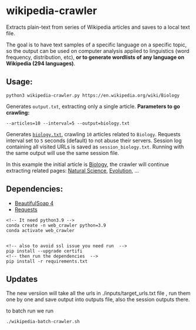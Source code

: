 # wikipedia-crawler
Extracts plain-text from series of Wikipedia articles and saves to a local text file.

The goal is to have text samples of a specific language on a specific topic, so the output can be used on computer analysis applied to linguistics (word frequency, distribution, etc), **or to generate wordlists of any language on Wikipedia (294 languages)**.

## Usage:

```
python3 wikipedia-crawler.py https://en.wikipedia.org/wiki/Biology
```
Generates `output.txt`, extracting only a single article. **Parameters to go crawling:**
```
--articles=10 --interval=5 --output=biology.txt 
```

Generates [`biology.txt`](https://raw.githubusercontent.com/AndreiRegiani/wikipedia-crawler/master/example_output/biology_english.txt), crawling `10` articles related to `Biology`. Requests interval set to `5` seconds (default) to not abuse their servers.
Session log containing all visited URLs is saved as `session_biology.txt`. Running with the same output will use the same session file.

In this example the initial article is [Biology](https://en.wikipedia.org/wiki/Biology), the crawler will continue extracting related pages: [Natural Science](https://en.wikipedia.org/wiki/Natural_science), [Evolution](https://en.wikipedia.org/wiki/Evolution), ...

## Dependencies:
* [BeautifulSoap 4](https://www.crummy.com/software/BeautifulSoup/)
* [Requests](http://docs.python-requests.org/)

```
<!-- It need python3.9 -->
conda create -n web_crawler python=3.9
conda activate web_crawler


<!-- also to avoid ssl issue you need run  -->
pip install --upgrade certifi
<!-- then run the dependencies  -->
pip install -r requirements.txt
```



## Updates 
The new versiion will take all the urls in ./inputs/target_urls.txt file , run them one by one and save output into outputs file, also the session outputs there.

to batch run we run 
```
./wikipedia-batch-crawler.sh

```